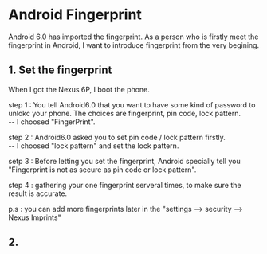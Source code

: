 # Android Fingerprint
Android 6.0 has imported the fingerprint. As a person who is firstly meet the fingerprint in Android, I want to introduce fingerprint from the very begining.

##  1. Set the fingerprint
When I got the Nexus 6P, I boot the phone.<p>

step 1 : You tell Android6.0 that you want to have some kind of password to unlokc your phone. The choices are fingerprint, pin code, lock pattern. <br/>
        -- I choosed "FingerPrint".

step 2 : Android6.0 asked you to set pin code / lock pattern firstly.<br/>
        -- I choosed "lock pattern" and set the lock pattern.

setp 3 : Before letting you set the fingerprint, Android specially tell you "Fingerprint is not as secure as pin code or lock pattern".<br/>

step 4 : gathering your one fingerprint serveral times, to make sure the result is accurate.<br/>

p.s : you can add more fingerprints later in the "settings --> security --> Nexus Imprints"


## 2.